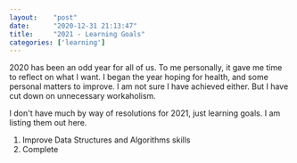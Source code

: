 ```yaml
---
layout:    "post"
date:      "2020-12-31 21:13:47"
title:     "2021 - Learning Goals"
categories: ['learning']
---
```



2020 has been an odd year for all of us. To me personally, it gave me time to reflect on what I want. I began the year
hoping for health, and some personal matters to improve. I am not sure I have achieved either. But I have cut down on
unnecessary workaholism.

I don't have much by way of resolutions for 2021, just learning goals. I am listing them out here.

1. Improve Data Structures and Algorithms skills
2. Complete
